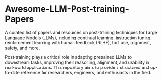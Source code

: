 # Awesome-LLM-Post-training-Papers
A curated list of papers and resources on post-training techniques for Large Language Models (LLMs), including continual learning, instruction tuning, reinforcement learning with human feedback (RLHF), tool use, alignment, safety, and more.

Post-training plays a critical role in adapting pretrained LLMs to downstream tasks, improving their reasoning, alignment, and usability in real-world applications. This repository aims to provide a structured and up-to-date reference for researchers, engineers, and enthusiasts in the field.
